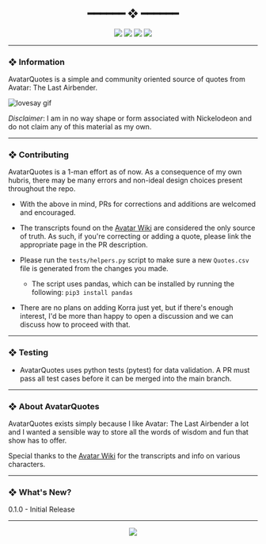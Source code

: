 <h2 align="center"> ━━━━━━  ❖  ━━━━━━ </h2>

<!-- BADGES -->
<div align="center">
   <p></p>
   
   <img src="https://img.shields.io/github/stars/dotzenith/AvatarQuotes?color=F8BD96&labelColor=302D41&style=for-the-badge">   

   <img src="https://img.shields.io/github/forks/dotzenith/AvatarQuotes?color=DDB6F2&labelColor=302D41&style=for-the-badge">   

   <img src="https://img.shields.io/github/repo-size/dotzenith/AvatarQuotes?color=96CDFB&labelColor=302D41&style=for-the-badge">
   
   <img src="https://img.shields.io/github/actions/workflow/status/dotzenith/AvatarQuotes/test.yml?branch=main&color=ABE9B3&labelColor=302D41&style=for-the-badge&label=Tests"/>
   <br>
</div>

<p/>

---

### ❖ Information 

  AvatarQuotes is a simple and community oriented source of quotes from Avatar: The Last Airbender. 

  <img src="https://github.com/dotzenith/dotzenith/blob/main/assets/AvatarQuotes/AvatarQuotes.gif" alt="lovesay gif">

  *Disclaimer*: I am in no way shape or form associated with Nickelodeon and do not claim any of this material as my own.

---

### ❖ Contributing

AvatarQuotes is a 1-man effort as of now. As a consequence of my own hubris, there may be many errors and non-ideal design choices present throughout the repo.

- With the above in mind, PRs for corrections and additions are welcomed and encouraged. 

- The transcripts found on the [Avatar Wiki](https://avatar.fandom.com/wiki/Avatar_Wiki) are considered the only source of truth. As such, if you're correcting or adding a quote, please link the appropriate page in the PR description.

- Please run the `tests/helpers.py` script to make sure a new `Quotes.csv` file is generated from the changes you made.
  - The script uses pandas, which can be installed by running the following: `pip3 install pandas`

- There are no plans on adding Korra just yet, but if there's enough interest, I'd be more than happy to open a discussion and we can discuss how to proceed with that.

---

### ❖ Testing

- AvatarQuotes uses python tests (pytest) for data validation. A PR must pass all test cases before it can be merged into the main branch. 

---

### ❖ About AvatarQuotes

AvatarQuotes exists simply because I like Avatar: The Last Airbender a lot and I wanted a sensible way to store all the words of wisdom and fun that show has to offer. 

Special thanks to the [Avatar Wiki](https://avatar.fandom.com/wiki/Avatar_Wiki) for the transcripts and info on various characters.

---

### ❖ What's New?

0.1.0 - Initial Release

---

<div align="center">

   <img src="https://img.shields.io/static/v1.svg?label=License&message=CC0-1.0&color=F5E0DC&labelColor=302D41&style=for-the-badge">

</div>
